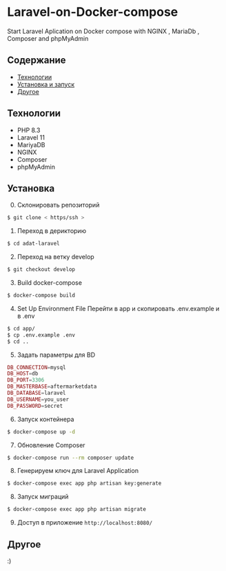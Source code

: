 # Laravel-on-Docker-compose
Start Laravel Aplication on Docker compose with NGINX , MariaDb , Composer and phpMyAdmin
## Содержание
- [Технологии](#технологии)
- [Установка и запуск](#установка)
- [Другое](#другое)

## Технологии
- PHP 8.3
- Laravel 11
- MariyaDB
- NGINX
- Composer
- phpMyAdmin

## Установка

0. Склонировать репозиторий
```sh
$ git clone < https/ssh >
```
1. Переход в дерикторию
```sh
$ cd adat-laravel
```
2. Переход на ветку develop
```sh
$ git checkout develop
```

3. Build docker-compose
```sh
$ docker-compose build
```
4. Set Up Environment File
Перейти в app и скопировать .env.example и в .env
```sh
$ cd app/
$ cp .env.example .env
$ cd ..
```
5. Задать параметры для BD
```php
DB_CONNECTION=mysql
DB_HOST=db
DB_PORT=3306
DB_MASTERBASE=aftermarketdata
DB_DATABASE=laravel
DB_USERNAME=you_user
DB_PASSWORD=secret
```
6. Запуск контейнера
```sh
$ docker-compose up -d
```
7. Обновление Composer 
```sh
$ docker-compose run --rm composer update
```
8. Генерируем ключ для Laravel Application
```sh
$ docker-compose exec app php artisan key:generate
```
8. Запуск миграций
```sh
$ docker-compose exec app php artisan migrate
```
9. Доступ в приложение 
`http://localhost:8080/`


## Другое 

:)
